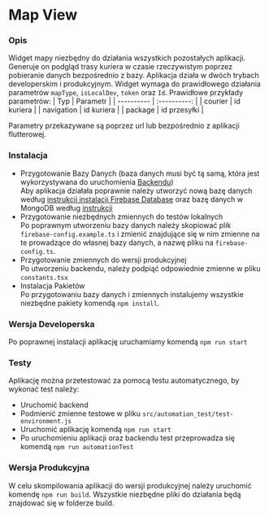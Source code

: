 # Map View

### Opis

Widget mapy niezbędny do działania wszystkich pozostałych aplikacji. Generuje on podgląd trasy kuriera w czasie rzeczywistym poprzez pobieranie danych bezpośrednio z bazy. Aplikacja działa w dwóch trybach developerskim i produkcyjnym. Widget wymaga do prawidłowego działania parametrów `mapType`, `isLocalDev`, `token` oraz `Id`. 
Prawidłowe przykłady parametrów:
| Typ        |   Parametr   |
| ---------- | :----------: |
| courier    |  id kuriera  |
| navigation |  id kuriera  |
| package    | id przesyłki |

Parametry przekazywane są poprzez url lub bezpośrednio z aplikacji flutterowej.

### Instalacja

- Przygotowanie Bazy Danych (baza danych musi być tą samą, która jest wykorzystywana do uruchomienia [Backendu](https://dev.azure.com/tomaszorpik/Couriers%20Application/_git/Backend)) <br/>
   Aby aplikacja działała poprawnie należy utworzyć nową bazę danych według [instrukcji instalacji Firebase Database](https://firebase.google.com/docs/database/web/start) oraz bazę danych w MongoDB według [instrukcji](LINK)
- Przygotowanie niezbędnych zmiennych do testów lokalnych <br/>
   Po poprawnym utworzeniu bazy danych należy skopiować plik `firebase-config.example.ts` i zmienić znajdujące się w nim zmienne na te prowadzące do własnej bazy danych, a nazwę pliku na `firebase-config.ts`.
- Przygotowanie zmiennych do wersji produkcyjnej <br/>
   Po utworzeniu backendu, należy podpiąć odpowiednie zmienne w pliku `constants.tsx`
- Instalacja Pakietów <br/>
   Po przygotowaniu bazy danych i zmiennych instalujemy wszystkie niezbędne pakiety komendą `npm install`.

### Wersja Developerska

Po poprawnej instalacji aplikację uruchamiamy komendą `npm run start`

### Testy

Aplikację można przetestować za pomocą testu automatycznego, by wykonać test należy: <br/>
-  Uruchomić backend
-  Podmienić zmienne testowe w pliku `src/automation_test/test-environment.js`
-  Uruchomić aplikację komendą `npm run start`
-  Po uruchomieniu aplikacji oraz backendu test przeprowadza się komendą `npm run automationTest`

### Wersja Produkcyjna

W celu skompilowania aplikacji do wersji produkcyjnej należy uruchomić komendę `npm run build`. Wszystkie niezbędne pliki do działania będą znajdować się w folderze build.